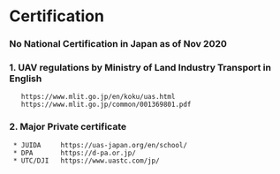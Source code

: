 # Certification

### No National Certification in Japan as of Nov 2020 
### 1. UAV regulations by Ministry of Land Industry Transport in English 
       https://www.mlit.go.jp/en/koku/uas.html
       https://www.mlit.go.jp/common/001369801.pdf
       
### 2. Major Private certificate 
     * JUIDA     https://uas-japan.org/en/school/
     * DPA       https://d-pa.or.jp/
     * UTC/DJI   https://www.uastc.com/jp/
